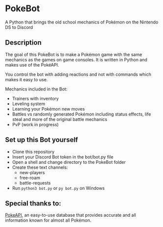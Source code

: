 # PokeBot

A Python that brings the old school mechanics of Pokémon on the Nintendo DS to Discord

## Description

The goal of this PokeBot is to make a Pokémon game with the same mechanics as the games on game consoles. It is written in Python and makes use of the PokéAPI.

You control the bot with adding reactions and not with commands which makes it easy to use.

Mechanics included in the Bot:
* Trainers with inventory
* Leveling system
* Learning your Pokémon new moves
* Battles vs randomly generated Pokémon including status effects, life steal and more of the original battle mechanics
* PvP (work in progress)


## Set up this Bot yourself

* Clone this repository
* Insert your Discord Bot token in the bot/bot.py file
* Open a shell and change directory to the PokeBot folder
* Create these text channels:
    * new-players
    * free-roam
    * battle-requests
* Run `python3 bot.py` or `py bot.py` on Windows

## Special thanks to:

[PokeAPI](https://pokeapi.co), an easy-to-use database that provides accurate and all information known for almost all Pokémon.